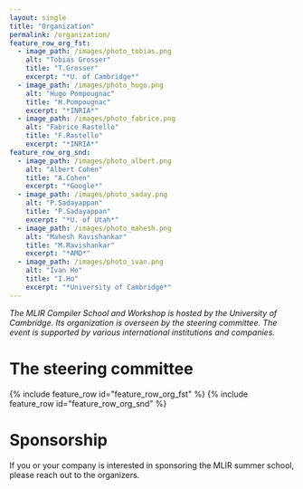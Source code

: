 ```yaml
---
layout: single
title: "Organization"
permalink: /organization/
feature_row_org_fst:
  - image_path: /images/photo_tobias.png
    alt: "Tobias Grosser"
    title: "T.Grosser"
    excerpt: "*U. of Cambridge*"
  - image_path: /images/photo_hugo.png
    alt: "Hugo Pompougnac"
    title: "H.Pompougnac"
    excerpt: "*INRIA*"
  - image_path: /images/photo_fabrice.png
    alt: "Fabrice Rastello"
    title: "F.Rastello"
    excerpt: "*INRIA*"
feature_row_org_snd:
  - image_path: /images/photo_albert.png
    alt: "Albert Cohen"
    title: "A.Cohen"
    excerpt: "*Google*"
  - image_path: /images/photo_saday.png
    alt: "P.Sadayappan"
    title: "P.Sadayappan"
    excerpt: "*U. of Utah*"
  - image_path: /images/photo_mahesh.png
    alt: "Mahesh Ravishankar"
    title: "M.Ravishankar"
    excerpt: "*AMD*"
  - image_path: /images/photo_ivan.png
    alt: "Ivan Ho"
    title: "I.Ho"
    excerpt: "*University of Cambridge*"
---
```


*The MLIR Compiler School and Workshop is hosted by the University of Cambridge. Its organization is overseen by the steering committee. The event is supported by various international institutions and companies.*

# The steering committee

{% include feature_row id="feature_row_org_fst" %}
{% include feature_row id="feature_row_org_snd" %}

# Sponsorship

If you or your company is interested in sponsoring the MLIR summer school, please reach out to the organizers.


